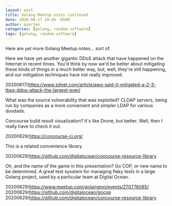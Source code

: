 ```yaml
---
layout: post
title: Golang Meetup notes continued
date: 2020-06-17 19:56 -0500
author: quorten
categories: [golang, random-software]
tags: [golang, random-software]
---
```


Here are yet more Golang Meetup notes... sort of.

Here we have yet another gigantic DDoS attack that have happened on
the Internet in recent times.  You'd think by now we'd be better about
mitigating these kinds of things in a much better way, but, well,
they're still happening, and our mitigation techniques have not really
improved.

20200617/https://www.zdnet.com/article/aws-said-it-mitigated-a-2-3-tbps-ddos-attack-the-largest-ever/

What was the source vulnerability that was exploited?  CLDAP servers,
being run by companies as a more convenient and simpler LDAP for
various doodads.

Concourse build result visualization?  It's like Drone, but better.
Well, then I really have to check it out.

20200629/https://concourse-ci.org/

This is a related convenience library.

20200629/https://github.com/digitalocean/concourse-resource-library

Oh, and the name of the game in this presentation?  Go COP, or new
name to be determined.  A great test sysstem for managing flaky tests
in a large Golang project, used by a particular team at Digital Ocean.

<!-- more -->

20200629/https://www.meetup.com/golangmn/events/270776085/  
20200629/https://github.com/digitalocean/gocop  
20200629/https://github.com/digitalocean/concourse-resource-library
